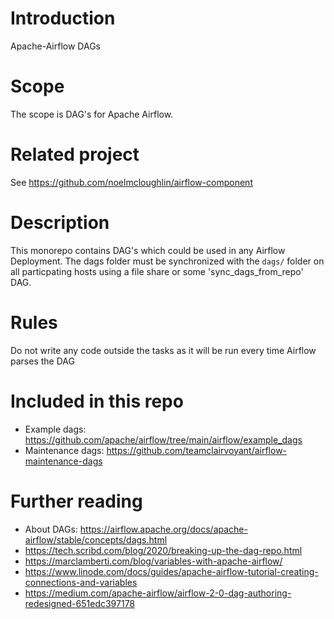 # Introduction
Apache-Airflow DAGs

# Scope
The scope is DAG's for Apache Airflow.

# Related project
See https://github.com/noelmcloughlin/airflow-component

# Description
This monorepo contains DAG's which could be used in any Airflow Deployment. The dags folder must be synchronized with the `dags/` folder on all particpating hosts using a file share or some 'sync_dags_from_repo' DAG.

# Rules
Do not write any code outside the tasks as it will be run every time Airflow parses the DAG 


# Included in this repo
- Example dags: https://github.com/apache/airflow/tree/main/airflow/example_dags
- Maintenance dags: https://github.com/teamclairvoyant/airflow-maintenance-dags


# Further reading

- About DAGs: https://airflow.apache.org/docs/apache-airflow/stable/concepts/dags.html
- https://tech.scribd.com/blog/2020/breaking-up-the-dag-repo.html
- https://marclamberti.com/blog/variables-with-apache-airflow/
- https://www.linode.com/docs/guides/apache-airflow-tutorial-creating-connections-and-variables
- https://medium.com/apache-airflow/airflow-2-0-dag-authoring-redesigned-651edc397178
